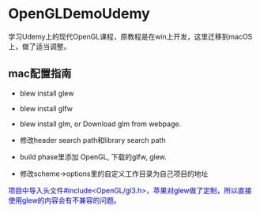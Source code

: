 # OpenGLDemoUdemy
学习Udemy上的现代OpenGL课程，原教程是在win上开发，这里迁移到macOS上，做了适当调整。

## mac配置指南

- blew install glew
- blew install glfw
- blew install glm, or Download glm from webpage.

- 修改header search path和library search path
- build phase里添加 OpenGL, 下载的glfw, glew.
- 修改scheme->options里的自定义工作目录为自己项目的地址

<font color=blue>项目中导入头文件#include<OpenGL/gl3.h>，苹果对glew做了定制，所以直接使用glew的内容会有不兼容的问题。</font>
